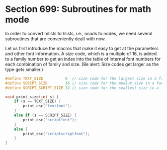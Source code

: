# Section 699: Subroutines for math mode

In order to convert mlists to hlists, i.e., noads to nodes, we need several subroutines that are conveniently dealt with now.

Let us first introduce the macros that make it easy to get at the parameters and other font information.
A size code, which is a multiple of 16, is added to a family number to get an index into the table of internal font numbers for each combination of family and size.
(Be alert: Size codes get larger as the type gets smaller.)

```c include/constants.h
#define TEXT_SIZE          0  // size code for the largest size in a family
#define SCRIPT_SIZE        16 // size code for the medium size in a family
#define SCRIPT_SCRIPT_SIZE 32 // size code for the smallest size in a family
```

```c io/display_math.c
void print_size(int s) {
    if (s == TEXT_SIZE) {
        print_esc("textfont");
    }
    else if (s == SCRIPT_SIZE) {
        print_esc("scriptfont");
    }
    else {
        print_esc("scriptscriptfont");
    }
}
```
